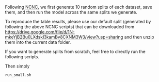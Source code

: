 Following [NCNC](https://github.com/GraphPKU/NeuralCommonNeighbor/blob/main/ogbdataset.py), we first generate 10 random splits of each dataset, save them, and then run the model across the same splits we generate.

To reproduce the table results, please use our default split (generated by following the above NCNC scripts) that can be downloaded from https://drive.google.com/file/d/1N-mkeYjB2Bu0LXdskI3kamBv8CXNM3W3/view?usp=sharing and then unzip them into the current data folder.

If you want to generate splits from scratch, feel free to directly run the following scripts.

Then simply 
```
run_small.sh
```
